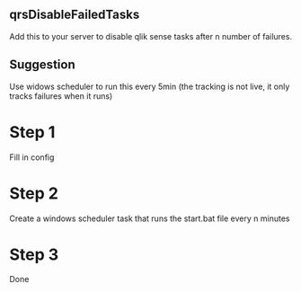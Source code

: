 ## qrsDisableFailedTasks
Add this to your server to disable qlik sense tasks after n number of failures.

## Suggestion
Use widows scheduler to run this every 5min (the tracking is not live, it only tracks failures when it runs)

# Step 1
Fill in config
# Step 2
Create a windows scheduler task that runs the start.bat file every n minutes
# Step 3
Done